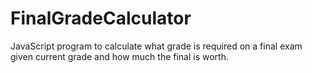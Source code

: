 # FinalGradeCalculator
JavaScript program to calculate what grade is required on a final exam given current grade and how much the final is worth. 
